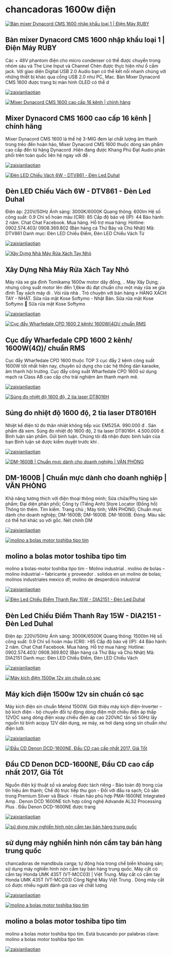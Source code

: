 # chancadoras 1600w điện
<a href="https://mnn.zoosnet.net/LR/Chatpre.aspx?id=MNN94995150&p=https://topgrinding.com/" target="_blank">![Bàn mixer Dynacord CMS 1600 nhập khẩu loại 1 | Điện Máy RUBY](https://github.com/technlg/images/blob/main/48.jpg)</a>
## Bàn mixer Dynacord CMS 1600 nhập khẩu loại 1 | Điện Máy RUBY
Các + 48V phantom điện cho micro condenser có thể được chuyển trong nhóm sáu và The Line Input và Channel Chèn được thực hiện như ổ cắm jack. Với giao diện Digital USB 2.0 Audio bạn có thể kết nối nhanh chúng với những thiết bị khác qua cổng USB 2.0 như PC, Mac. Bàn Mixer Dynacord CMS 1600 được trang bị màn hình OLED có thể d
<a href="https://mnn.zoosnet.net/LR/Chatpre.aspx?id=MNN94995150&p=https://topgrinding.com/" target="_blank"><img src="https://github.com/technlg/images/raw/main/chat11.jpg" alt="zaixianliaotian"/></a><a href="//whatsapp.shibangsoft.com/WhatsApp.php" ><img src="https://github.com/technlg/images/raw/main/chat11.png" alt=""></a>
<a href="https://mnn.zoosnet.net/LR/Chatpre.aspx?id=MNN94995150&p=https://topgrinding.com/" target="_blank">![Mixer Dynacord CMS 1600 cao cấp 16 kênh | chính hãng](https://github.com/technlg/images/blob/main/20.jpg)</a>
## Mixer Dynacord CMS 1600 cao cấp 16 kênh | chính hãng
Mixer Dynacord CMS 1600 là thế hệ 3-MIG đem lại chất lượng âm thanh trong trẻo đến hoàn hảo, Mixer Dynacord CMS 1600 thuộc dòng sản phẩm cao cấp đến từ hãng Dynacord .Hiện đang được Khang Phú Đạt Audio phân phối trên toàn quốc liên hệ ngay với để .
<a href="https://mnn.zoosnet.net/LR/Chatpre.aspx?id=MNN94995150&p=https://topgrinding.com/" target="_blank"><img src="https://github.com/technlg/images/raw/main/chat11.jpg" alt="zaixianliaotian"/></a><a href="//whatsapp.shibangsoft.com/WhatsApp.php" ><img src="https://github.com/technlg/images/raw/main/chat11.png" alt=""></a>
<a href="https://mnn.zoosnet.net/LR/Chatpre.aspx?id=MNN94995150&p=https://topgrinding.com/" target="_blank">![Đèn LED Chiếu Vách 6W - DTV861 - Đèn Led Duhal](https://github.com/technlg/images/blob/main/12.jpg)</a>
## Đèn LED Chiếu Vách 6W - DTV861 - Đèn Led Duhal
Điện áp: 220V/50Hz Ánh sáng: 3000K/6000K Quang thông: 600lm Hệ số công suất: 0.9 Chỉ số hoàn màu (CRI): 85 Cấp độ bảo vệ (IP): 44 Bảo hành: 2 năm. Chat Chat Facebook. Mua hàng. Hỗ trợ mua hàng: Hotline: 0902.574.403/ 0908.369.802 (Bán hàng cả Thứ Bảy và Chủ Nhật) Mã: DTV861 Danh mục: Đèn LED Chiếu Điểm, Đèn LED Chiếu Vách Từ 
<a href="https://mnn.zoosnet.net/LR/Chatpre.aspx?id=MNN94995150&p=https://topgrinding.com/" target="_blank"><img src="https://github.com/technlg/images/raw/main/chat11.jpg" alt="zaixianliaotian"/></a><a href="//whatsapp.shibangsoft.com/WhatsApp.php" ><img src="https://github.com/technlg/images/raw/main/chat11.png" alt=""></a>
<a href="https://mnn.zoosnet.net/LR/Chatpre.aspx?id=MNN94995150&p=https://topgrinding.com/" target="_blank">![Xây Dựng Nhà Máy Rửa Xách Tay Nhỏ](https://github.com/technlg/images/blob/main/59.jpg)</a>
## Xây Dựng Nhà Máy Rửa Xách Tay Nhỏ
Máy rửa xe gia đình Tomikama 1600w motor dây đồng, .. Máy Xây Dựng; . nhưng công suất motor lên đến 1,6kw đủ đạt chuẩn cho một máy rửa xe gia đình Tay xách máy di . Vòi rửa nhà . Trò chuyện với bán hàng » HÀNG XÁCH TAY - NHẬT. Sữa rửa mặt Kose Softymo - Nhật Bản. Sữa rửa mặt Kose Softymo 👑 Sữa rửa mặt Kose Softymo 
<a href="https://mnn.zoosnet.net/LR/Chatpre.aspx?id=MNN94995150&p=https://topgrinding.com/" target="_blank"><img src="https://github.com/technlg/images/raw/main/chat11.jpg" alt="zaixianliaotian"/></a><a href="//whatsapp.shibangsoft.com/WhatsApp.php" ><img src="https://github.com/technlg/images/raw/main/chat11.png" alt=""></a>
<a href="https://mnn.zoosnet.net/LR/Chatpre.aspx?id=MNN94995150&p=https://topgrinding.com/" target="_blank">![Cục đẩy Wharfedale CPD 1600 2 kênh/ 1600W(4Ω)/ chuẩn RMS](https://github.com/technlg/images/blob/main/37.jpg)</a>
## Cục đẩy Wharfedale CPD 1600 2 kênh/ 1600W(4Ω)/ chuẩn RMS
Cục đẩy Wharfedale CPD 1600 thuộc TOP 3 cục đẩy 2 kênh công suất 1600W tốt nhất hiện nay, chuyên sử dụng cho các hệ thống dàn karaoke, âm thanh hội trường. Cục đẩy công suất Wharfedale CPD 1600 sử dụng mạch ra Class AB cao cấp cho trải nghiệm âm thanh mạnh mẽ.
<a href="https://mnn.zoosnet.net/LR/Chatpre.aspx?id=MNN94995150&p=https://topgrinding.com/" target="_blank"><img src="https://github.com/technlg/images/raw/main/chat11.jpg" alt="zaixianliaotian"/></a><a href="//whatsapp.shibangsoft.com/WhatsApp.php" ><img src="https://github.com/technlg/images/raw/main/chat11.png" alt=""></a>
<a href="https://mnn.zoosnet.net/LR/Chatpre.aspx?id=MNN94995150&p=https://topgrinding.com/" target="_blank">![Súng đo nhiệt độ 1600 độ, 2 tia laser DT8016H](https://github.com/technlg/images/blob/main/16.jpg)</a>
## Súng đo nhiệt độ 1600 độ, 2 tia laser DT8016H
Nhiệt kế điện tử đo thân nhiệt không tiếp xúc EM525A. 990.000 đ . Sản phẩm đã xem. Súng đo nhiệt độ 1600 độ, 2 tia laser DT8016H. 4.500.000 đ. Bình luận sản phẩm. Gửi bình luận. Chúng tôi đã nhận được bình luận của bạn Bình luận sẽ được kiểm duyệt trước khi .
<a href="https://mnn.zoosnet.net/LR/Chatpre.aspx?id=MNN94995150&p=https://topgrinding.com/" target="_blank"><img src="https://github.com/technlg/images/raw/main/chat11.jpg" alt="zaixianliaotian"/></a><a href="//whatsapp.shibangsoft.com/WhatsApp.php" ><img src="https://github.com/technlg/images/raw/main/chat11.png" alt=""></a>
<a href="https://mnn.zoosnet.net/LR/Chatpre.aspx?id=MNN94995150&p=https://topgrinding.com/" target="_blank">![DM-1600B | Chuẩn mực dành cho doanh nghiệp | VĂN PHÒNG ](https://github.com/technlg/images/blob/main/32.jpg)</a>
## DM-1600B | Chuẩn mực dành cho doanh nghiệp | VĂN PHÒNG 
Khả năng tương thích với điện thoại thông minh; Sửa chữa/Phụ tùng sản phẩm; Đại diện phân phối; Công ty (Tiếng Anh) Store Locator (Đồng hồ) Thông tin thêm. Tìm kiếm. Trang chủ ; Máy tính; VĂN PHÒNG; Chuẩn mực dành cho doanh nghiệp; DM-1600B; DM-1600B. DM-1600B. Đóng. Màu sắc có thể hơi khác so với gốc. Nét chính DM 
<a href="https://mnn.zoosnet.net/LR/Chatpre.aspx?id=MNN94995150&p=https://topgrinding.com/" target="_blank"><img src="https://github.com/technlg/images/raw/main/chat11.jpg" alt="zaixianliaotian"/></a><a href="//whatsapp.shibangsoft.com/WhatsApp.php" ><img src="https://github.com/technlg/images/raw/main/chat11.png" alt=""></a>
<a href="https://mnn.zoosnet.net/LR/Chatpre.aspx?id=MNN94995150&p=https://topgrinding.com/" target="_blank">![molino a bolas motor toshiba tipo tim](https://github.com/technlg/images/blob/main/19.jpg)</a>
## molino a bolas motor toshiba tipo tim
molino a bolas-motor toshiba tipo tim - Molino industrial . molino de bolas – molino industrial – fabricante y proveedor . solidos en un molino de bolas; molinos industriales mexico df; molino de desperdicio industrial 
<a href="https://mnn.zoosnet.net/LR/Chatpre.aspx?id=MNN94995150&p=https://topgrinding.com/" target="_blank"><img src="https://github.com/technlg/images/raw/main/chat11.jpg" alt="zaixianliaotian"/></a><a href="//whatsapp.shibangsoft.com/WhatsApp.php" ><img src="https://github.com/technlg/images/raw/main/chat11.png" alt=""></a>
<a href="https://mnn.zoosnet.net/LR/Chatpre.aspx?id=MNN94995150&p=https://topgrinding.com/" target="_blank">![Đèn Led Chiếu Điểm Thanh Ray 15W - DIA2151 - Đèn Led Duhal](https://github.com/technlg/images/blob/main/19.jpg)</a>
## Đèn Led Chiếu Điểm Thanh Ray 15W - DIA2151 - Đèn Led Duhal
Điện áp: 220V/50Hz Ánh sáng: 3000K/6500K Quang thông: 1500lm Hệ số công suất: 0.9 Chỉ số hoàn màu (CRI): >85 Cấp độ bảo vệ (IP): 44 Bảo hành: 2 năm. Chat Chat Facebook. Mua hàng. Hỗ trợ mua hàng: Hotline: 0902.574.403/ 0908.369.802 (Bán hàng cả Thứ Bảy và Chủ Nhật) Mã: DIA2151 Danh mục: Đèn LED Chiếu Điểm, Đèn LED Chiếu Vách 
<a href="https://mnn.zoosnet.net/LR/Chatpre.aspx?id=MNN94995150&p=https://topgrinding.com/" target="_blank"><img src="https://github.com/technlg/images/raw/main/chat11.jpg" alt="zaixianliaotian"/></a><a href="//whatsapp.shibangsoft.com/WhatsApp.php" ><img src="https://github.com/technlg/images/raw/main/chat11.png" alt=""></a>
<a href="https://mnn.zoosnet.net/LR/Chatpre.aspx?id=MNN94995150&p=https://topgrinding.com/" target="_blank">![Máy kích điện 1500w 12v sin chuẩn có sạc](https://github.com/technlg/images/blob/main/59.jpg)</a>
## Máy kích điện 1500w 12v sin chuẩn có sạc
Máy kích điện sin chuẩn Meind 1500W. Giới thiệu máy kích điện-Inverter – bộ kich điện - bộ chuyển đổi tự động dòng điện một chiều điện áp thấp 12VDC sang dòng điện xoay chiều điện áp cao 220VAC tần số 50Hz lấy nguồn từ bình acquy 12V dân dụng, xe máy, xe hơi dạng sóng sin chuẩn như điện lưới.
<a href="https://mnn.zoosnet.net/LR/Chatpre.aspx?id=MNN94995150&p=https://topgrinding.com/" target="_blank"><img src="https://github.com/technlg/images/raw/main/chat11.jpg" alt="zaixianliaotian"/></a><a href="//whatsapp.shibangsoft.com/WhatsApp.php" ><img src="https://github.com/technlg/images/raw/main/chat11.png" alt=""></a>
<a href="https://mnn.zoosnet.net/LR/Chatpre.aspx?id=MNN94995150&p=https://topgrinding.com/" target="_blank">![Đầu CD Denon DCD-1600NE, Đầu CD cao cấp nhất 2017, Giá Tốt ](https://github.com/technlg/images/blob/main/65.jpg)</a>
## Đầu CD Denon DCD-1600NE, Đầu CD cao cấp nhất 2017, Giá Tốt 
Nguồn điện kỹ thuật số và analog được tách riêng - Bảo toàn độ trong của tín hiệu âm thanh; Chế độ trực tiếp thu gọn - Đối với đầu ra sạch; Có sẵn trong Premium Silver và Black - Hoàn hảo phù hợp PMA-1600NE Integrated Amp . Denon DCD 1600NE tích hợp công nghệ Advande AL32 Processing Plus . Đầu Denon DCD-1600NE được trang 
<a href="https://mnn.zoosnet.net/LR/Chatpre.aspx?id=MNN94995150&p=https://topgrinding.com/" target="_blank"><img src="https://github.com/technlg/images/raw/main/chat11.jpg" alt="zaixianliaotian"/></a><a href="//whatsapp.shibangsoft.com/WhatsApp.php" ><img src="https://github.com/technlg/images/raw/main/chat11.png" alt=""></a>
<a href="https://mnn.zoosnet.net/LR/Chatpre.aspx?id=MNN94995150&p=https://topgrinding.com/" target="_blank">![sử dụng máy nghiền hình nón cầm tay bán hàng trung quốc](https://github.com/technlg/images/blob/main/24.jpg)</a>
## sử dụng máy nghiền hình nón cầm tay bán hàng trung quốc
chancadoras de mandibula carga; tự động hóa trong chế biến khoáng sản; sử dụng máy nghiền hình nón cầm tay bán hàng trung quốc. Máy cắt cỏ cầm tay Honda UMK 435T (VT-MCC03) | Việt Trung. Máy cắt cỏ cầm tay Honda UMK 435T (VT-MCC03) Công Nghệ Máy Việt Trung . Dòng máy cắt cỏ được nhiều người đánh giá cao về chất lượng 
<a href="https://mnn.zoosnet.net/LR/Chatpre.aspx?id=MNN94995150&p=https://topgrinding.com/" target="_blank"><img src="https://github.com/technlg/images/raw/main/chat11.jpg" alt="zaixianliaotian"/></a><a href="//whatsapp.shibangsoft.com/WhatsApp.php" ><img src="https://github.com/technlg/images/raw/main/chat11.png" alt=""></a>
<a href="https://mnn.zoosnet.net/LR/Chatpre.aspx?id=MNN94995150&p=https://topgrinding.com/" target="_blank">![molino a bolas motor toshiba tipo tim](https://github.com/technlg/images/blob/main/2.jpg)</a>
## molino a bolas motor toshiba tipo tim
molino a bolas motor toshiba tipo tim. Está buscando por palabras clave: molino a bolas motor toshiba tipo tim
<a href="https://mnn.zoosnet.net/LR/Chatpre.aspx?id=MNN94995150&p=https://topgrinding.com/" target="_blank"><img src="https://github.com/technlg/images/raw/main/chat11.jpg" alt="zaixianliaotian"/></a><a href="//whatsapp.shibangsoft.com/WhatsApp.php" ><img src="https://github.com/technlg/images/raw/main/chat11.png" alt=""></a>
